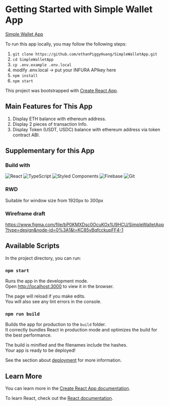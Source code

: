 # Getting Started with Simple Wallet App

[Simple Wallet App](https://simple-wallet-43eb7.web.app/)

To run this app locally, you may follow the following steps:

1. `git clone https://github.com/ethanPiggyHuang/SimpleWalletApp.git`
2. `cd SimpleWalletApp`
3. `cp .env.example .env.local`
4. modify .env.local -> put your INFURA APIkey here
5. `npm install`
6. `npm start`

This project was bootstrapped with [Create React App](https://github.com/facebook/create-react-app).

## Main Features for This App

1. Display ETH balance with ethereum address.
2. Display 2 pieces of transaction Info.
3. Display Token (USDT, USDC) balance with ethereum address via token contract ABI.

## Supplementary for this App

### Build with

![React](https://img.shields.io/badge/react-%2320232a.svg?style=for-the-badge&logo=react&logoColor=%2361DAFB) ![TypeScript](https://img.shields.io/badge/typescript-%23007ACC.svg?style=for-the-badge&logo=typescript&logoColor=white) ![Styled Components](https://img.shields.io/badge/styled--components-DB7093?style=for-the-badge&logo=styled-components&logoColor=white) ![Firebase](https://img.shields.io/badge/firebase-ffca28?style=for-the-badge&logo=firebase&logoColor=black) ![Git](https://img.shields.io/badge/git-%23F05033.svg?style=for-the-badge&logo=git&logoColor=white)

### RWD

Suitable for window size from 1920px to 300px

### Wireframe draft

https://www.figma.com/file/bP0KMXDsc0OcuKOx1U9HCU/SimpleWalletApp?type=design&node-id=0%3A1&t=KC85vBqfcckupFF4-1

## Available Scripts

In the project directory, you can run:

### `npm start`

Runs the app in the development mode.\
Open [http://localhost:3000](http://localhost:3000) to view it in the browser.

The page will reload if you make edits.\
You will also see any lint errors in the console.

### `npm run build`

Builds the app for production to the `build` folder.\
It correctly bundles React in production mode and optimizes the build for the best performance.

The build is minified and the filenames include the hashes.\
Your app is ready to be deployed!

See the section about [deployment](https://facebook.github.io/create-react-app/docs/deployment) for more information.

## Learn More

You can learn more in the [Create React App documentation](https://facebook.github.io/create-react-app/docs/getting-started).

To learn React, check out the [React documentation](https://reactjs.org/).
